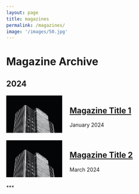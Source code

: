 ```yaml
---
layout: page
title: magazines
permalink: /magazines/
image: '/images/50.jpg'
---
```

# Magazine Archive

## 2024

<div style="display: flex; align-items: center;">
    <img src="/images/520.jpg" alt="Magazine Cover 1" style="width: 150px; margin-right: 20px;">
    <div>
        <h2><a href="./magazines/2024/magazine-title-1.pdf" target="_blank">Magazine Title 1</a></h2>
        <p>January 2024</p>
    </div>
</div>
<br/>

<div style="display: flex; align-items: center;">
    <img src="/images/520.jpg" alt="Magazine Cover 2" style="width: 150px; margin-right: 20px;">
    <div>
        <h2><a href="./magazines/2024/magazine-title-2.pdf" target="_blank">Magazine Title 2</a></h2>
        <p>March 2024</p>
    </div>
</div>
<br/>
***
